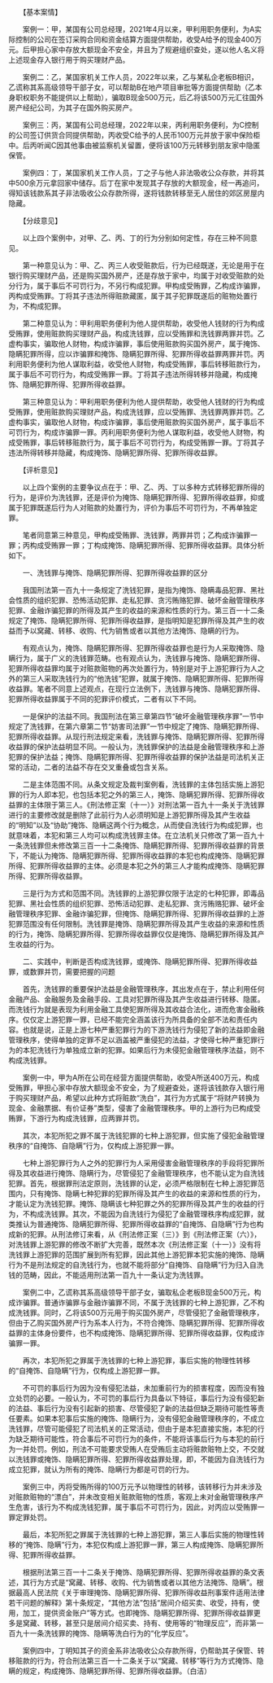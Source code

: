 　　【基本案情】

　　案例一：甲，某国有公司总经理，2021年4月以来，甲利用职务便利，为A实际控制的公司在签订采购合同和资金结算方面提供帮助，收受A给予的现金400万元。后甲担心家中存放大额现金不安全，并且为了规避组织查处，遂以他人名义将上述现金存入银行用于购买理财产品。

　　案例二：乙，某国家机关工作人员，2022年以来，乙与某私企老板B相识，乙谎称其系高级领导干部子女，可以帮助B在地产项目审批等方面提供帮助（乙本身职权职务不能提供以上帮助），骗取B现金500万元，后乙将该500万元汇往国外房产经纪公司，为其子在国外购买房产。

　　案例三：丙，某国有公司总经理，2022年以来，丙利用职务便利，为C控制的公司签订供货合同提供帮助，丙收受C给予的人民币100万元并放于家中保险柜中。后丙听闻C因其他事由被监察机关留置，便将该100万元转移到朋友家中隐匿保管。

　　案例四：丁，某国家机关工作人员，丁之子与他人非法吸收公众存款，并将其中500余万元拿回家中储存。后丁在家中发现其子存放的大额现金，经一再追问，得知该钱款系其子非法吸收公众存款所得，遂将钱款转移至无人居住的郊区房屋内隐藏。

　　【分歧意见】

　　以上四个案例中，对甲、乙、丙、丁的行为分别如何定性，存在三种不同意见。

　　第一种意见认为：甲、乙、丙三人收受赃款后，行为已经既遂，无论是用于在银行购买理财产品，还是购买国外房产，还是存放于家中，均属于对收受赃款的处分行为，属于事后不可罚行为，不另行构成犯罪。甲构成受贿罪，乙构成诈骗罪，丙构成受贿罪。丁将其子违法所得赃款藏匿，属于其子犯罪既遂后的赃物处置行为，不构成犯罪。

　　第二种意见认为：甲利用职务便利为他人提供帮助，收受他人钱财的行为构成受贿罪，使用赃款购买理财产品，构成洗钱罪，应以受贿罪和洗钱罪两罪并罚。乙虚构事实，骗取他人财物，构成诈骗罪，事后使用赃款购买国外房产，属于掩饰、隐瞒犯罪所得，应以诈骗罪和掩饰、隐瞒犯罪所得、犯罪所得收益罪两罪并罚。丙利用职务便利为他人谋取利益，收受他人财物，构成受贿罪，事后转移赃款行为，属于事后不可罚行为，构成受贿罪一罪。丁将其子违法所得转移并隐藏，构成掩饰、隐瞒犯罪所得、犯罪所得收益罪。

　　第三种意见认为：甲利用职务便利为他人提供帮助，收受他人钱财的行为构成受贿罪，使用赃款购买理财产品，构成洗钱罪，应以受贿罪、洗钱罪两罪并罚。乙虚构事实，骗取他人财物，构成诈骗罪，事后使用赃款购买国外房产，属于事后不可罚行为，构成诈骗罪一罪。丙利用职务便利为他人谋取利益，收受他人财物，构成受贿罪，事后转移赃款行为，属于事后不可罚行为，构成受贿罪一罪。丁将其子违法所得转移并隐藏，构成掩饰、隐瞒犯罪所得、犯罪所得收益罪。

　　【评析意见】

　　以上四个案例的主要争议点在于：甲、乙、丙、丁以多种方式转移犯罪所得的行为，是评价为洗钱罪，还是评价为掩饰、隐瞒犯罪所得、犯罪所得收益罪，抑或属于犯罪既遂后行为人对赃款的处置行为，评价为事后不可罚行为，不再单独定罪。

　　笔者同意第三种意见，甲构成受贿罪、洗钱罪，两罪并罚；乙构成诈骗罪一罪；丙构成受贿罪一罪；丁构成掩饰、隐瞒犯罪所得、犯罪所得收益罪。具体分析如下。

　　一、洗钱罪与掩饰、隐瞒犯罪所得、犯罪所得收益罪的区分

　　我国刑法第一百九十一条规定了洗钱犯罪，是指为掩饰、隐瞒毒品犯罪、黑社会性质的组织犯罪、恐怖活动犯罪、走私犯罪、贪污贿赂犯罪、破坏金融管理秩序犯罪、金融诈骗犯罪的所得及其产生的收益的来源和性质的行为。第三百一十二条规定了掩饰、隐瞒犯罪所得、犯罪所得收益罪，是指明知是犯罪所得及其产生的收益而予以窝藏、转移、收购、代为销售或者以其他方法掩饰、隐瞒的行为。

　　有观点认为，掩饰、隐瞒犯罪所得、犯罪所得收益罪也是行为人采取掩饰、隐瞒行为，属于广义的洗钱罪范畴。也有观点认为，洗钱罪与掩饰、隐瞒犯罪所得、犯罪所得收益罪均属于对赃款赃物的再次处置行为，特别是对于上游犯罪行为人之外的第三人采取洗钱行为的“他洗钱”犯罪，就属于掩饰、隐瞒犯罪所得、犯罪所得收益罪。笔者不同意上述观点，在现行立法例下，洗钱罪与掩饰、隐瞒犯罪所得、犯罪所得收益罪属于不同的犯罪评价模式，二者有以下不同。

　　一是保护的法益不同。我国刑法在第三章第四节“破坏金融管理秩序罪”一节中规定了洗钱罪，在第六章第二节“妨害司法罪”一节中规定了掩饰、隐瞒犯罪所得、犯罪所得收益罪。从现行刑法规定来看，洗钱罪与掩饰、隐瞒犯罪所得、犯罪所得收益罪的保护法益明显不同。一般认为，洗钱罪保护的法益是金融管理秩序和上游犯罪的保护法益；掩饰、隐瞒犯罪所得、犯罪所得收益罪的保护法益是司法机关正常的活动，二者的法益不存在交叉重叠或包含关系。

　　二是主体范围不同。从条文规定及裁判案例看，洗钱罪的主体包括实施上游犯罪的行为人即本犯，也包括本犯之外的第三人，掩饰、隐瞒犯罪所得、犯罪所得收益罪的主体限于第三人。《刑法修正案（十一）》对刑法第一百九十一条关于洗钱罪进行的主要修改就是删除了此前行为人必须明知是上游犯罪所得及其产生收益的“明知”以及“协助”掩饰、隐瞒这两个行为概念，从而使自洗钱行为构成犯罪，也就意味着，本犯和第三人均可以构成洗钱罪主体。在立法机关只修改了第一百九十一条洗钱罪但未修改第三百一十二条掩饰、隐瞒犯罪所得、犯罪所得收益罪的背景下，不能认为掩饰、隐瞒犯罪所得、犯罪所得收益罪的本犯也构成掩饰、隐瞒犯罪所得、犯罪所得收益罪的主体。必须是本犯之外的第三人才能构成掩饰、隐瞒犯罪所得、犯罪所得收益罪。

　　三是行为方式和范围不同。洗钱罪的上游犯罪仅限于法定的七种犯罪，即毒品犯罪、黑社会性质的组织犯罪、恐怖活动犯罪、走私犯罪、贪污贿赂犯罪、破坏金融管理秩序犯罪、金融诈骗犯罪，但掩饰、隐瞒犯罪所得、犯罪所得收益罪的上游犯罪范围没有任何限制。洗钱罪是掩饰、隐瞒犯罪所得及其产生收益的来源和性质的行为，掩饰、隐瞒犯罪所得、犯罪所得收益罪仅仅是掩饰、隐瞒犯罪所得及其产生收益的行为。

　　二、实践中，判断是否构成洗钱罪，或掩饰、隐瞒犯罪所得、犯罪所得收益罪，或数罪并罚，需要把握的问题

　　首先，洗钱罪的重要保护法益是金融管理秩序，其出发点在于，禁止利用任何金融产品、金融服务及金融手段、工具对犯罪所得及其产生收益进行转移、隐匿。而洗钱行为就是表现为利用金融工具使犯罪所得及其收益合法化，进而危害金融秩序。仅仅定上游犯罪一罪，已经不能完全涵盖该行为所具备的全部不法和责任内容。也就是说，正是上游七种严重犯罪行为的下游洗钱行为侵犯了新的法益即金融管理秩序，使得单独的定罪不足以涵盖被严重侵犯的法益，才使得七种严重犯罪行为的本犯洗钱行为单独成立新的犯罪。如果后行为未侵犯金融管理秩序法益，则不构成洗钱罪。

　　案例一中，甲为A所在公司在经营方面提供帮助，收受A所送400万元，构成受贿罪，甲担心家中存放大额现金不安全，为了规避查处，遂将该钱款存入银行用于购买理财产品，希望以此种方式将赃款“洗白”，其行为方式属于“将财产转换为现金、金融票据、有价证券”类型，侵害了金融管理秩序。甲的上游行为已构成受贿罪，下游行为构成洗钱罪，应两罪并罚。

　　其次，本犯所犯之罪不属于洗钱犯罪的七种上游犯罪，但实施了侵犯金融管理秩序的“自掩饰、自隐瞒”行为，仅构成上游犯罪一罪。

　　七种上游犯罪行为人之外的犯罪行为人采用侵害金融管理秩序的手段将犯罪所得及其收益进行掩饰、隐瞒行为，尽管侵犯了金融管理秩序，也不能认定为自洗钱犯罪。首先，根据罪刑法定原则，洗钱罪的认定，必须严格限制在七种上游犯罪范围内，只有掩饰、隐瞒七种犯罪的犯罪所得及其产生的收益的来源和性质的行为，才能认定为洗钱犯罪。掩饰、隐瞒该七种犯罪之外的犯罪所得及其产生的收益的行为，不构成洗钱罪。其次，不能因为自洗钱行为侵犯了金融管理秩序构成犯罪，就类推认为普通掩饰、隐瞒犯罪所得、犯罪所得收益罪的“自掩饰、自隐瞒”行为也构成新的犯罪。从刑法修订来看，从《刑法修正案（三）》到《刑法修正案（六）》，对洗钱罪上游犯罪的修改不断扩大完善，既然本次《刑法修正案（十一）》没有将洗钱罪上游犯罪的范围扩展到所有犯罪，因此其他上游犯罪本犯实施的掩饰、隐瞒行为不是刑法规定的自洗钱行为，也就不能将部分“自掩饰、自隐瞒”行为归入自洗钱的范畴，因此，不能适用刑法第一百九十一条认定为洗钱罪。

　　案例二中，乙谎称其系高级领导干部子女，骗取私企老板B现金500万元，构成诈骗罪。普通诈骗罪与金融诈骗罪不同，不属于洗钱罪的七种上游犯罪，乙不构成洗钱罪。同时，乙将该500万元用于购买国外房产，尽管侵犯了金融管理秩序，但由于乙购买国外房产行为系本人行为，不符合掩饰、隐瞒犯罪所得、犯罪所得收益罪的主体身份要件，也不构成掩饰、隐瞒犯罪所得、犯罪所得收益罪，仅构成诈骗罪一罪。

　　再次，本犯所犯之罪属于洗钱罪的七种上游犯罪，事后实施的物理性转移的“自掩饰、自隐瞒”行为，仅构成上游犯罪一罪。

　　不可罚的事后行为因为没有侵犯法益，未加重前行为的损害程度，因而没有独立处罚的必要。一般认为，不可罚的事后行为具备以下特征，事后行为没有侵犯新的法益、事后行为没有引起新的损害、尽管侵犯了新的法益但缺乏期待可能性等责任要素。如果本犯事后实施的掩饰、隐瞒行为，没有侵犯金融管理秩序的，不成立洗钱罪，尽管可能侵犯了司法机关的正常活动，但由于是本犯直接实施，本犯的行为缺乏期待可能性，符合事后不可罚行为的条件，不能将该事后行为与本犯的前行为一并处罚。例如，刑法不可能要求受贿人在受贿后主动将赃款赃物上交，不交就以洗钱罪或掩饰、隐瞒犯罪所得、犯罪所得收益罪处理，即，不能因为自洗钱行为成立犯罪，就认为所有的掩饰、隐瞒行为都是可罚的行为。

　　案例三中，丙将受贿所得的100万元予以物理性的转移，该转移行为并未涉及对赃款赃物的“漂白”，并未改变相关赃款赃物的性质，客观上未对金融管理秩序产生危害，该行为不构成洗钱犯罪，属于事后不可罚行为，因此，对丙应以受贿罪一罪定罪处罚。

　　最后，本犯所犯之罪属于洗钱罪的七种上游犯罪，第三人事后实施的物理性转移的“掩饰、隐瞒”行为，本犯仅构成上游犯罪一罪，第三人构成掩饰、隐瞒犯罪所得、犯罪所得收益罪。

　　根据刑法第三百一十二条关于掩饰、隐瞒犯罪所得、犯罪所得收益罪的条文表述，其行为方式是“窝藏、转移、收购、代为销售或者以其他方法掩饰、隐瞒”。根据最高人民法院《关于审理掩饰、隐瞒犯罪所得、犯罪所得收益刑事案件适用法律若干问题的解释》第十条规定，“其他方法”包括“居间介绍买卖、收受，持有，使用，加工，提供资金账户”等方式。也即掩饰、隐瞒犯罪所得、犯罪所得收益罪更多是窝藏、转移，甚至只是居间介绍买卖、持有、使用等的“物理反应”，而非第一百九十一条洗钱罪的掩饰、隐瞒等洗白行为的“化学反应”。

　　案例四中，丁明知其子的资金系非法吸收公众存款所得，仍帮助其子保管、转移赃款的行为，符合刑法第三百一十二条关于以“窝藏、转移”等行为方式掩饰、隐瞒的规定，构成掩饰、隐瞒犯罪所得、犯罪所得收益罪。（白洁）